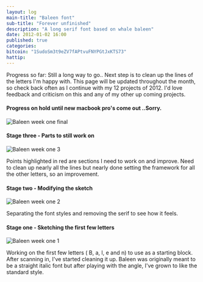 ```yaml
---
layout: log
main-title: "Baleen font"
sub-title: "Forever unfinished"
description: "A long serif font based on whale baleen"
date: 2012-01-02 16:00
published: true
categories: 
bitcoin: "1SudoSm3t9eZV7fAPtvuFNYPGtJxKTS73"
hattip: 
---
```


Progress so far: Still a long way to go.. Next step is to clean up the lines of the letters I'm happy with. This page will be updated throughout the month, so check back often as I continue with my 12 projects of 2012. I'd love feedback and criticism on this and any of my other up coming projects.

#### Progress on hold until new macbook pro's come out ..Sorry.

![Baleen week one final](baleen-weekone-final.png)

#### Stage three - Parts to still work on

![Baleen week one 3](baleen-weekone-3.png)

Points highlighted in red are sections I need to work on and improve. Need to clean up nearly all the lines but nearly done setting the framework for all the other letters, so an improvement.

#### Stage two - Modifying the sketch

![Baleen week one 2](baleen-weekone-2.png)

Separating the font styles and removing the serif to see how it feels.

#### Stage one - Sketching the first few letters

![Baleen week one 1](baleen-weekone-1.png)

Working on the first few letters ( B, a, l, e and n) to use as a starting block. After scanning in, I've started cleaning it up.
Baleen was originally meant to be a straight italic font but after playing with the angle, I've grown to like the standard style.
